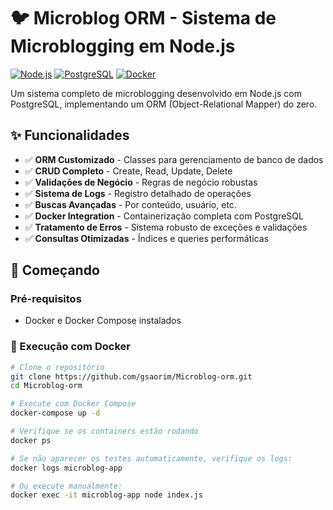 # 🐦 Microblog ORM - Sistema de Microblogging em Node.js

[![Node.js](https://img.shields.io/badge/Node.js-18+-green.svg)](https://nodejs.org/)
[![PostgreSQL](https://img.shields.io/badge/PostgreSQL-15-blue.svg)](https://www.postgresql.org/)
[![Docker](https://img.shields.io/badge/Docker-Ready-blue.svg)](https://www.docker.com/)

Um sistema completo de microblogging desenvolvido em Node.js com PostgreSQL, implementando um ORM (Object-Relational Mapper) do zero.

## ✨ Funcionalidades

- ✅ **ORM Customizado** - Classes para gerenciamento de banco de dados
- ✅ **CRUD Completo** - Create, Read, Update, Delete
- ✅ **Validações de Negócio** - Regras de negócio robustas
- ✅ **Sistema de Logs** - Registro detalhado de operações
- ✅ **Buscas Avançadas** - Por conteúdo, usuário, etc.
- ✅ **Docker Integration** - Containerização completa com PostgreSQL
- ✅ **Tratamento de Erros** - Sistema robusto de exceções e validações
- ✅ **Consultas Otimizadas** - Índices e queries performáticas

## 🚀 Começando

### Pré-requisitos

- Docker e Docker Compose instalados

### 🐳 Execução com Docker 

```bash
# Clone o repositório
git clone https://github.com/gsaorim/Microblog-orm.git
cd Microblog-orm

# Execute com Docker Compose
docker-compose up -d

# Verifique se os containers estão rodando
docker ps

# Se não aparecer os testes automaticamente, verifique os logs:
docker logs microblog-app

# Ou execute manualmente:
docker exec -it microblog-app node index.js



